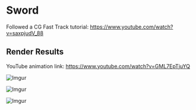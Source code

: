 # Sword

Followed a CG Fast Track tutorial: https://www.youtube.com/watch?v=saxpjudV_88

## Render Results

YouTube animation link: https://www.youtube.com/watch?v=GML7EpTjuYQ

![Imgur](https://i.imgur.com/NmEhuEm.png)

![Imgur](https://i.imgur.com/idu4pTM.png)

![Imgur](https://i.imgur.com/8J7DdqO.png)

